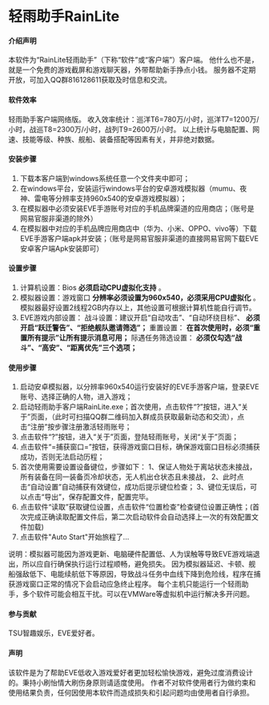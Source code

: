 # 轻雨助手RainLite

#### 介绍声明
本软件为“RainLite轻雨助手”（下称“软件”或“客户端”）客户端。
他什么也不是，就是一个免费的游戏截屏和游戏聊天器，外带帮助新手挣点小钱。
服务器不定期开放，可加入QQ群816128611获取及时信息和交流。

#### 软件效率
轻雨助手客户端网络版。
收入效率统计：巡洋T6=780万/小时，巡洋T7=1200万/小时，战巡T8=2300万/小时，战列T9=2600万/小时。
以上统计与电脑配置、网速、技能等级、种族、舰船、装备搭配等因素有关，并非绝对数据。


#### 安装步骤

1.  下载本客户端到windows系统任意一个文件夹中即可；
2.  在windows平台，安装运行windows平台的安卓游戏模拟器（mumu、夜神、雷电等分辨率支持960x540的安卓游戏模拟器）；
3.  在模拟器中必须安装EVE手游账号对应的手机品牌渠道的应用商店；（账号是网易官服非渠道的除外）
4.  在模拟器中对应的手机品牌应用商店中（华为、小米、OPPO、vivo等）下载EVE手游客户端apk并安装；（账号是网易官服非渠道的直接网易官网下载EVE安卓客户端Apk安装即可）

#### 设置步骤

1.  计算机设置：Bios **必须启动CPU虚拟化支持** 。
2.  模拟器设置：游戏窗口 **分辨率必须设置为960x540，必须采用CPU虚拟化** 。模拟器最好设置2线程2GB内存以上，其他设置可根据计算机性能自行调节。
3.  EVE游戏内部设置：
                战斗设置：建议开启“自动攻击”、“自动环绕目标”、 **必须开启“跃迁警告”、“拒绝舰队邀请筛选”；** 
                重置设置： **在首次使用时，必须“重置所有提示”让所有提示消息可用；** 
                际遇任务筛选设置： **必须仅勾选“战斗”、“高安”、“距离优先”三个选项；** 

#### 使用步骤

1.  启动安卓模拟器，以分辨率960x540运行安装好的EVE手游客户端，登录EVE账号、选择正确的人物，进入游戏；
2.  启动轻雨助手客户端RainLite.exe；首次使用，点击软件“?”按钮，进入“关于”页面，（此时可扫描QQ群二维码加入群成员获取最新动态和交流），点击“注册”按步骤注册激活轻雨账号；
3.  点击软件“?”按钮，进入“关于”页面，登陆轻雨账号，关闭“关于”页面；
4.  点击软件“=捕获窗口=”按钮，获得游戏窗口目标，确保游戏窗口目标必须捕获成功，否则无法启动历程；
5.  首次使用需要设置设备键位，步骤如下：
    1、保证人物处于离站状态未接战，所有装备在同一装备页冷却状态，无人机出仓状态且未接战，
    2、此时点击“自动设置”自动捕获有效键位，成功后提示键位检查；
    3、键位无误后，可以点击“导出”，保存配置文件，配置完毕。
6.  点击软件“读取”获取键位设置，点击软件“位置检查”检查键位设置正确性；(首次完成正确读取配置文件后，第二次启动软件会自动选择上一次的有效配置文件加载)
7.  点击软件"Auto Start"开始旅程了...

说明：模拟器可能因为游戏更新、电脑硬件配置低、人为误触等导致EVE游戏端退出，所以应自行确保执行运行过程顺畅，避免损失。
     因为模拟器延迟、卡顿、舰船强敌低下、电能续航低下等原因，导致战斗任务中血线下降到危险线，程序在捕获游戏窗口正常的情况下会启动应急终止程序。
     每个主机只能运行一个轻雨助手，多个软件可能会相互干扰。可以在VMWare等虚拟机中运行解决多开问题。


#### 参与贡献

TSU智趣娱乐，EVE爱好者。

#### 声明

该软件是为了帮助EVE低收入游戏爱好者更加轻松愉快游戏，避免过度消费设计的。秉持小刷怡情大刷伤身原则请适度使用。
作者不对软件使用者行为做约束和使用结果负责，任何因使用本软件而造成损失和引起问题均由使用者自行承担。


